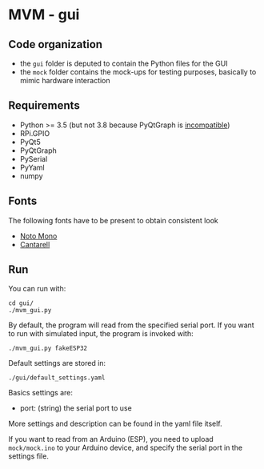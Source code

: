 # MVM - gui

## Code organization

- the `gui` folder is deputed to contain the Python files for the GUI
- the `mock` folder contains the mock-ups for testing purposes, basically
  to mimic hardware interaction

## Requirements

- Python >= 3.5 (but not 3.8 because PyQtGraph is [incompatible](https://github.com/conda-forge/pyqtgraph-feedstock/issues/10))
- RPi.GPIO
- PyQt5
- PyQtGraph
- PySerial
- PyYaml
- numpy

## Fonts
The following fonts have to be present to obtain consistent look
- [Noto Mono](https://www.google.com/get/noto/#mono-mono)
- [Cantarell](https://fonts.google.com/specimen/Cantarell)

## Run

You can run with:
```
cd gui/
./mvm_gui.py
```
By default, the program will read from the specified serial port.
If you want to run with simulated input, the program is invoked with:
```
./mvm_gui.py fakeESP32
```

Default settings are stored in:
```
./gui/default_settings.yaml
```

Basics settings are:
- port: (string) the serial port to use

More settings and description can be found in the yaml file itself.

If you want to read from an Arduino (ESP), you need to upload `mock/mock.ino`
to your Arduino device, and specify the serial port in the settings file.
